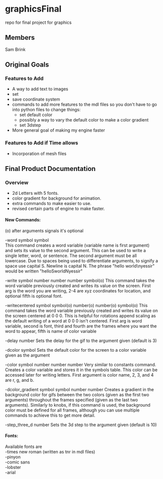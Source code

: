 # graphicsFinal
repo for final project for graphics

## Members
Sam Brink

## Original Goals

### Features to Add
- A way to add text to images  
- set  
- save coordinate system  
- commands to add more features to the mdl files so you don't have to go into python files to change things:  
    - set default color  
    - possibly a way to vary the default color to make a color gradient  
    - set 3dstep  
- More general goal of making my engine faster  

### Features to Add if Time allows
- Incorporation of mesh files


## Final Product Documentation

### Overview

- 2d Letters with 5 fonts.   
- color gradient for background for animation.
- extra commands to make easier to use.
- revised certain parts of engine to make faster.

#### New Commands:
(o) after arguments signals it's optional

-word symbol symbol  
  This command creates a word variable (variable name is first argument)  
  and sets its value to the second argument. This can be used to write a
  single letter, word, or sentence. The second argument must be all lowercase. Due to spaces being used to differentiate arguments, to signify a
  space use capital S. Newline is capital N. The phrase "hello world\nyessir"
  would be written "helloSworldNyessir"

-write symbol number number number symbol(o)
  This command takes the word variable previously created and writes its
  value on the screen. First arg is the word you are writing, 2-4 are xyz
  coordinates for location, and optional fifth is optional font.

-writecentered symbol symbol(o) number(o) number(o) symbol(o)
  This command takes the word variable previously created and writes its
  value on the screen centered at 0 0 0. This is helpful for rotations append scaling as the default writing of a word at 0 0 0 isn't centered.
  First arg is word variable, second is font, third and fourth are the frames
  where you want the word to appear, fifth is name of color variable

-delay number
  Sets the delay for the gif to the argument given (default is 3)

-dcolor symbol
  Sets the default color for the screen to a color variable given as the
  argument

-color symbol number number number
  Very similar to constants command. Creates a color variable and stores it
  in the symbols table. This color can be accessed later for writing letters.
  First argument is color name, 2, 3, and 4 are r, g, and b.

-dcolor_gradient symbol symbol number number
  Creates a gradient in the background color for gifs between the two
  colors (given as the first two arguments) throughout the frames specified
  (given as the last two arguments). Similarly to knobs, if this command is
  used, the background color must be defined for all frames, although you can use multiple commands to achieve this to get more detail.

-step_three_d number
  Sets the 3d step to the argument given (default is 10)




#### Fonts:  
Available fonts are   
-times new roman (written as tnr in mdl files)  
-pinyon  
-comic sans  
-lobster  
-arial  
